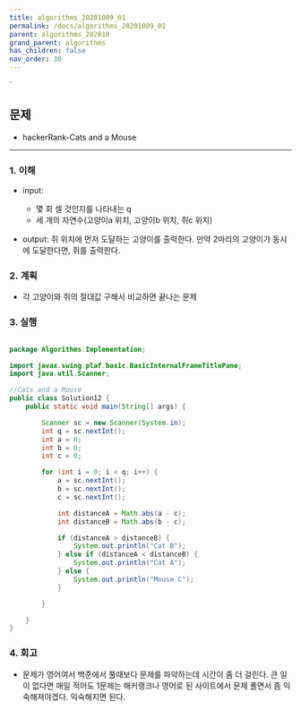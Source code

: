 ```yaml
---
title: algorithms_20201009_01
permalink: /docs/algorithms_20201009_01
parent: algorithms_202010
grand_parent: algorithms
has_children: false
nav_order: 30
---
```


`

## 문제

- hackerRank-Cats and a Mouse

---

### 1. 이해

- input:

  - 몇 회 셀 것인지를 나타내는 q
  - 세 개의 자연수(고양이a 위치, 고양이b 위치, 쥐c 위치)

- output: 쥐 위치에 먼저 도달하는 고양이를 출력한다. 만약 2마리의 고양이가 동시에 도달한다면, 쥐를 출력한다.

### 2. 계획

- 각 고양이와 쥐의 절대값 구해서 비교하면 끝나는 문제

### 3. 실행

```java

package Algorithms.Implementation;

import javax.swing.plaf.basic.BasicInternalFrameTitlePane;
import java.util.Scanner;

//Cats and a Mouse
public class Solution12 {
    public static void main(String[] args) {

        Scanner sc = new Scanner(System.in);
        int q = sc.nextInt();
        int a = 0;
        int b = 0;
        int c = 0;

        for (int i = 0; i < q; i++) {
            a = sc.nextInt();
            b = sc.nextInt();
            c = sc.nextInt();

            int distanceA = Math.abs(a - c);
            int distanceB = Math.abs(b - c);

            if (distanceA > distanceB) {
                System.out.println("Cat B");
            } else if (distanceA < distanceB) {
                System.out.println("Cat A");
            } else {
                System.out.println("Mouse C");
            }

        }

    }
}


```

### 4. 회고

- 문제가 영어여서 백준에서 풀때보다 문제를 파악하는데 시간이 좀 더 걸린다. 큰 일이 없다면 매일 적어도 1문제는 해커랭크나 영어로 된 사이트에서 문제 풀면서 좀 익숙해져야겠다. 익숙해지면 된다.
